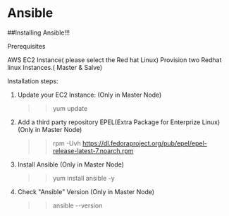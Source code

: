 # Ansible

##Installing Ansible!!!

Prerequisites

AWS EC2 Instance( please select the Red hat Linux)
Provision two Redhat linux Instances.( Master & Salve) 

Installation steps:

1. Update your EC2 Instance: (Only in Master Node)
   >> yum update

2. Add a third party repository EPEL(Extra Package for Enterprize Linux) (Only in Master Node)

   >> rpm -Uvh https://dl.fedoraproject.org/pub/epel/epel-release-latest-7.noarch.rpm
   
3. Install Ansible (Only in Master Node)

   >> yum install ansible -y 

4. Check "Ansible" Version (Only in Master Node)
   >> ansible --version
